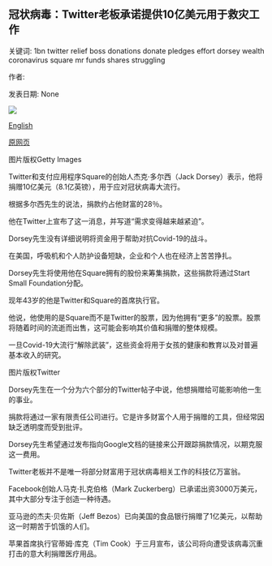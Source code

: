 ## 冠状病毒：Twitter老板承诺提供10亿美元用于救灾工作

关键词: 1bn twitter relief boss donations donate pledges effort dorsey wealth coronavirus square mr funds shares struggling

作者: 

发表日期: None

![](https://ichef.bbci.co.uk/news/1024/branded_news/15DA2/production/_108560598_242ccd4f-a6f9-4351-a66c-397422a69118.jpg)

[English](Coronavirus%3A%20Twitter%20boss%20pledges%20%241bn%20for%20relief%20effort.md)

[原网页](https://www.bbc.com/news/technology-52209690)

图片版权Getty Images

Twitter和支付应用程序Square的创始人杰克·多尔西（Jack Dorsey）表示，他将捐赠10亿美元（8.1亿英镑），用于应对冠状病毒大流行。

根据多尔西先生的说法，捐款约占他财富的28％。

他在Twitter上宣布了这一消息，并写道“需求变得越来越紧迫”。

Dorsey先生没有详细说明将资金用于帮助对抗Covid-19的战斗。

在美国，呼吸机和个人防护设备短缺，企业和个人也在经济上苦苦挣扎。

Dorsey先生将使用他在Square拥有的股份来筹集捐款，这些捐款将通过Start Small Foundation分配。

现年43岁的他是Twitter和Square的首席执行官。

他说，他使用的是Square而不是Twitter的股票，因为他拥有“更多”的股票。股票将随着时间的流逝而出售，这可能会影响其价值和捐赠的整体规模。

一旦Covid-19大流行“解除武装”，这些资金将用于女孩的健康和教育以及对普遍基本收入的研究。

图片版权Twitter

Dorsey先生在一个分为六个部分的Twitter帖子中说，他想捐赠给可能影响他一生的事业。

捐款将通过一家有限责任公司进行。它是许多财富个人用于捐赠的工具，但经常因缺乏透明度而受到批评。

Dorsey先生希望通过发布指向Google文档的链接来公开跟踪捐款情况，以期克服这一费用。

Twitter老板并不是唯一将部分财富用于冠状病毒相关工作的科技亿万富翁。

Facebook创始人马克·扎克伯格（Mark Zuckerberg）已承诺出资3000万美元，其中大部分专注于创造一种待遇。

亚马逊的杰夫·贝佐斯（Jeff Bezos）已向美国的食品银行捐赠了1亿美元，以帮助这一时期苦于饥饿的人们。

苹果首席执行官蒂姆·库克（Tim Cook）于三月宣布，该公司将向遭受该病毒沉重打击的意大利捐赠医疗用品。